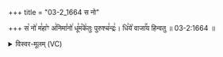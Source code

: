 +++
title = "03-2_1664 स नो"

+++
स꣡ नो꣢ म꣣हा꣡ꣳ अ꣢निमा꣣नो꣢ धू꣣म꣡के꣢तुः पुरुश्च꣣न्द्रः꣢। धि꣣ये꣡ वाजा꣢꣯य हिन्वतु ॥ 03-2:1664 ॥

<details><summary>विस्वर-मूलम् (VC)</summary>

स नो महाꣳ अनिमानो धूमकेतुः पुरुश्चन्द्रः । धिये वाजाय हिन्वतु ॥१६६४॥
</details>